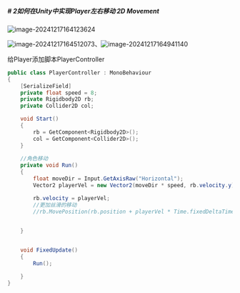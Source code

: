 ##### # 2如何在Unity中实现Player左右移动 2D Movement

![image-20241217164123624](C:\Users\goodboy\AppData\Roaming\Typora\typora-user-images\image-20241217164123624.png)

![image-20241217164512073](C:\Users\goodboy\AppData\Roaming\Typora\typora-user-images\image-20241217164512073.png)、![image-20241217164941140](C:\Users\goodboy\AppData\Roaming\Typora\typora-user-images\image-20241217164941140.png)

给Player添加脚本PlayerController



```c#
public class PlayerController : MonoBehaviour
{
    [SerializeField]
    private float speed = 8;
    private Rigidbody2D rb;
    private Collider2D col;

    void Start()
    {
        rb = GetComponent<Rigidbody2D>(); 
        col = GetComponent<Collider2D>();
    }
    
    //角色移动
    private void Run()
    {
        float moveDir = Input.GetAxisRaw("Horizontal");
        Vector2 playerVel = new Vector2(moveDir * speed, rb.velocity.y);

        rb.velocity = playerVel;
        //更加丝滑的移动
        //rb.MovePosition(rb.position + playerVel * Time.fixedDeltaTime);

     
    }


    void FixedUpdate()
    {
        Run();

    }
}

```

